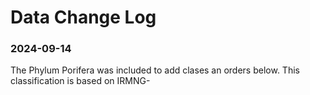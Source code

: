 # Data Change Log

### 2024-09-14

The Phylum Porifera was included to add clases an orders below. This classification is based on IRMNG-   
